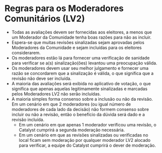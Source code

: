 # Regras para os Moderadores Comunitários (LV2)

* Todas as avaliações devem ser fornecidas aos eleitores, a menos que um Moderador da Comunidade tenha boas razões para não as incluir.
* Espera-se que muitas revisões sinalizadas sejam aprovadas pelos Moderadores da Comunidade e sejam incluídas para os eleitores considerarem.
* Os moderadores estão lá para fornecer uma verificação de sanidade para verificar se a(s) sinalização(ões) levantou uma preocupação válida.
* Os moderadores devem usar seu melhor julgamento e fornecer uma razão se concordarem que a sinalização é válida, o que significa que a revisão não deve ser incluída.
* A maioria das avaliações será exibida no aplicativo de votação, o que significa que apenas aquelas legitimamente sinalizadas e marcadas pelos Moderadores LV2 não serão incluídas.
* A maioria simples forma consenso sobre a inclusão ou não da revisão. Em um cenário em que 2 moderadores (ou igual número de moderadores de cada lado da decisão) não formem consenso sobre incluir ou não a revisão, então o benefício da dúvida será dado e a revisão incluída.
  * Em um cenário em que apenas 1 moderador verificou uma revisão, o Catalyst cumprirá a segunda moderação necessária.
  * Em um cenário em que as revisões sinalizadas ou verificadas no local ficam sem moderação por qualquer moderador LV2 alocado para verificar, a equipe do Catalyst cumprirá o dever de moderação.

